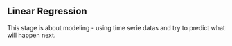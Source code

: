 
## Linear Regression

This stage is about modeling - using time serie datas and try to predict what will happen next.